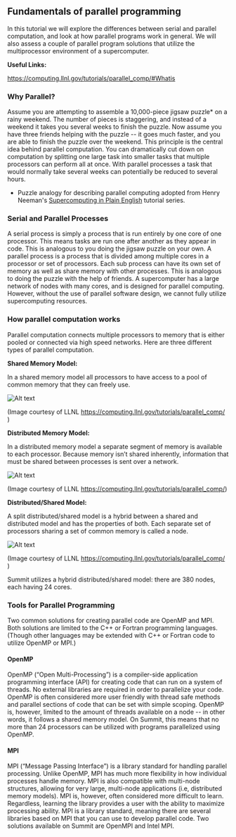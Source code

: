 ## Fundamentals of parallel programming

In this tutorial we will explore the differences between serial and
parallel computation, and look at how parallel programs work in
general. We will also assess a couple of parallel program solutions
that utilize the multiprocessor environment of a supercomputer.

__Useful Links:__

<https://computing.llnl.gov/tutorials/parallel_comp/#Whatis>

### Why Parallel?

Assume you are attempting to assemble a 10,000-piece jigsaw puzzle* on
a rainy weekend. The number of pieces is staggering, and instead of a
weekend it takes you several weeks to finish the puzzle. Now assume
you have three friends helping with the puzzle -- it goes much faster,
and you are able to finish the puzzle over the weekend. This
principle is the central idea behind parallel computation. You can
dramatically cut down on computation by splitting one large task into
smaller tasks that multiple processors can perform all at once. With
parallel processes a task that would normally take several weeks can
potentially be reduced to several hours.

* Puzzle analogy for describing parallel computing adopted from Henry
  Neeman's [Supercomputing in Plain
  English](http://www.oscer.ou.edu/education.php) tutorial series.

### Serial and Parallel Processes

A serial process is simply a process that is run entirely by one core
of one processor. This means tasks are run one after another as they
appear in code. This is analogous to you doing the jigsaw puzzle on
your own. A parallel process is a process that is divided among
multiple cores in a processor or set of processors. Each sub process
can have its own set of memory as well as share memory with other
processes. This is analogous to doing the puzzle with the help of
friends. A supercomputer has a large network of nodes with many
cores, and is designed for parallel computing. However, without the
use of parallel software design, we cannot fully utilize
supercomputing resources.

### How parallel computation works

Parallel computation connects multiple processors to memory that is
either pooled or connected via high speed networks. Here are three
different types of parallel computation.

__Shared Memory Model:__

In a shared memory model all processors to have access to a pool of
common memory that they can freely use.

![Alt text](https://computing.llnl.gov/tutorials/parallel_comp/images/shared_mem.gif "shared_model")

(Image courtesy of LLNL <https://computing.llnl.gov/tutorials/parallel_comp/> )

__Distributed Memory Model:__

In a distributed memory model a separate segment of memory is
available to each processor.  Because memory isn’t shared inherently,
information that must be shared between processes is sent over a
network.

![Alt text](https://computing.llnl.gov/tutorials/parallel_comp/images/distributed_mem.gif "distributed_model")

(Image courtesy of LLNL <https://computing.llnl.gov/tutorials/parallel_comp/>)

__Distributed/Shared Model:__

A split distributed/shared model is a hybrid between a shared and
distributed model and has the properties of both. Each separate set of
processors sharing a set of common memory is called a node.

![Alt text](https://computing.llnl.gov/tutorials/parallel_comp/images/hybrid_mem2.gif "hybrid_model")

(Image courtesy of LLNL <https://computing.llnl.gov/tutorials/parallel_comp/> )

Summit utilizes a hybrid distributed/shared model: there are 380
nodes, each having 24 cores.

### Tools for Parallel Programming

Two common solutions for creating parallel code are OpenMP and
MPI. Both solutions are limited to the C++ or Fortran programming
languages. (Though other languages may be extended with C++ or Fortran
code to utilize OpenMP or MPI.)

#### OpenMP

OpenMP (“Open Multi-Processing”) is a compiler-side application
programming interface (API) for creating code that can run on a system
of threads. No external libraries are required in order to parallelize
your code. OpenMP is often considered more user friendly with thread
safe methods and parallel sections of code that can be set with simple
scoping.  OpenMP is, however, limited to the amount of threads
available on a node -- in other words, it follows a shared memory
model. On Summit, this means that no more than 24 processors can be
utilized with programs parallelized using OpenMP.

#### MPI

MPI (“Message Passing Interface”) is a library standard for handling
parallel processing. Unlike OpenMP, MPI has much more flexibility in
how individual processes handle memory. MPI is also compatible with
multi-node structures, allowing for very large, multi-node
applications (i.e, distributed memory models). MPI is, however, often
considered more difficult to learn.  Regardless, learning the library
provides a user with the ability to maximize processing ability.  MPI
is a library standard, meaning there are several libraries based on
MPI that you can use to develop parallel code. Two solutions available
on Summit are OpenMPI and Intel MPI.
